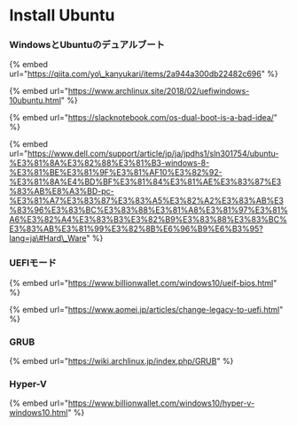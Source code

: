 # Install Ubuntu



### WindowsとUbuntuのデュアルブート

{% embed url="https://qiita.com/yo\_kanyukari/items/2a944a300db22482c696" %}

{% embed url="https://www.archlinux.site/2018/02/uefiwindows-10ubuntu.html" %}

{% embed url="https://slacknotebook.com/os-dual-boot-is-a-bad-idea/" %}

{% embed url="https://www.dell.com/support/article/jp/ja/jpdhs1/sln301754/ubuntu-%E3%81%8A%E3%82%88%E3%81%B3-windows-8-%E3%81%BE%E3%81%9F%E3%81%AF10%E3%82%92-%E3%81%8A%E4%BD%BF%E3%81%84%E3%81%AE%E3%83%87%E3%83%AB%E8%A3%BD-pc-%E3%81%A7%E3%83%87%E3%83%A5%E3%82%A2%E3%83%AB%E3%83%96%E3%83%BC%E3%83%88%E3%81%A8%E3%81%97%E3%81%A6%E3%82%A4%E3%83%B3%E3%82%B9%E3%83%88%E3%83%BC%E3%83%AB%E3%81%99%E3%82%8B%E6%96%B9%E6%B3%95?lang=ja\#Hard\_Ware" %}



### UEFIモード

{% embed url="https://www.billionwallet.com/windows10/ueif-bios.html" %}

{% embed url="https://www.aomei.jp/articles/change-legacy-to-uefi.html" %}



### GRUB

{% embed url="https://wiki.archlinux.jp/index.php/GRUB" %}



### Hyper-V

{% embed url="https://www.billionwallet.com/windows10/hyper-v-windows10.html" %}






